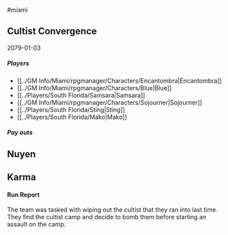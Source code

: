 #miami 
## Cultist Convergence
2079-01-03
##### Players
- [[../GM Info/Miami/rpgmanager/Characters/Encantombra|Encantombra]]
- [[../GM Info/Miami/rpgmanager/Characters/Blue|Blue]]
- [[../Players/South Florida/Samsara|Samsara]]
- [[../GM Info/Miami/rpgmanager/Characters/Sojourner|Sojourner]]
- [[../Players/South Florida/Sting|Sting]]
- [[../Players/South Florida/Mako|Mako]]
##### Pay outs
Nuyen
- 
Karma
- 

#### Run Report
The team was tasked with wiping out the cultist that they ran into last time. They find the cultist camp and decide to bomb them before starting an assault on the camp. 